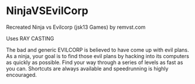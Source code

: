 # NinjaVSEvilCorp
Recreated  Ninja vs Evilcorp (jsk13 Games) by remvst.com

Uses RAY CASTING

The bad and generic EVILCORP is believed to have come up with evil plans. As a ninja, your goal is to find those evil plans by hacking into its computers as quickly as possible.
Find your way through a series of levels as fast as you can. Shortcuts are always available and speedrunning is highly encouraged.
